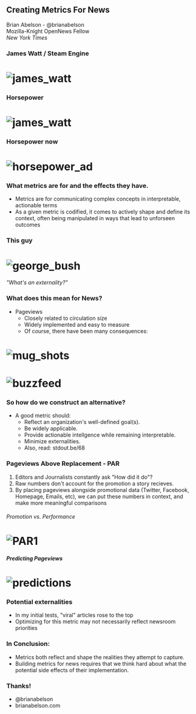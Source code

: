 ## Creating Metrics For News
Brian Abelson - @brianabelson <br>Mozilla-Knight OpenNews Fellow<br>_New York Times_


### James Watt / Steam Engine
# ![james_watt](img/james_watt.jpg)


### Horsepower
# ![james_watt](img/horsepower1.gif)


### Horsepower now
# ![horsepower_ad](img/ford_focus.jpg)


### What metrics are for and the effects they have.
* Metrics are for communicating complex concepts in interpretable, actionable terms
* As a given metric is codified, it comes to actively shape and define its context, often being manipulated in ways that lead to unforseen outcomes


### This guy
# ![george_bush](img/george_bush.jpg)
_"What's an externality?"_


### What does this mean for News?
* Pageviews
  - Closely related to circulation size
  - Widely implemented and easy to measure
  - Of course, there have been many consequences:


# ![mug_shots](img/mug_shots.png)


# ![buzzfeed](img/buzzfeed.png)


### So how do we construct an alternative?
* A good metric should:  
  - Reflect an organization's well-defined goal(s).
  - Be widely applicable.
  - Provide actionable intellgence while remaining interpretable.
  - Minimize externalities.
  - Also, read: stdout.be/68


### Pageviews Above Replacement - PAR
1. Editors and Journalists constantly ask "How did it do"?
2. Raw numbers don't account for the promotion a story recieves.
3. By placing pageviews alongside promotional data (Twitter, Facebook, Homepage, Emails, etc), we can put these numbers in context, and make more meaningful comparisons


###### Promotion vs. Performance
# ![PAR1](img/PAR1.png)


##### Predicting Pageviews
# ![predictions](img/predictions.gif)


### Potential externalities
* In my initial tests, "viral" articles rose to the top
* Optimizing for this metric may not necessarily reflect newsroom priorities


### In Conclusion:
* Metrics both reflect and shape the realities they attempt to capture.
* Building metrics for news requires that we think hard about what the potential side effects of their implementation.


### Thanks!
* @brianabelson
* brianabelson.com




